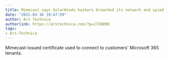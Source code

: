 ```yaml
---
title: Mimecast says SolarWinds hackers breached its network and spied on customers
date: "2021-03-16 19:47:59"
author: Ars Technica
authorlink: https://arstechnica.com/?p=1750098
tags:
- Ars-Technica
---
```

Mimecast-issued certificate used to connect to customers’ Microsoft 365 tenants.